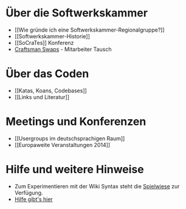 # Über die Softwerkskammer

* [[Wie gründe ich eine Softwerkskammer-Regionalgruppe?]]
* [[Softwerkskammer-Historie]]
* [[SoCraTes]] Konferenz
* [Craftsman Swaps](/wiki/craftsmanswap/index) - Mitarbeiter Tausch

# Über das Coden
* [[Katas, Koans, Codebases]]
* [[Links und Literatur]]

# Meetings und Konferenzen
* [[Usergroups im deutschsprachigen Raum]]
* [[Europaweite Veranstaltungen 2014]]

# Hilfe und weitere Hinweise
* Zum Experimentieren mit der Wiki Syntax steht die [Spielwiese](/wiki/spielwiese/) zur Verfügung.
* [Hilfe gibt's hier](/wiki/hilfe/)